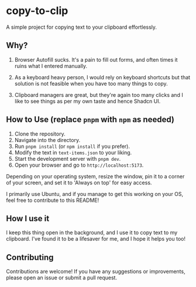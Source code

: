 # copy-to-clip

A simple project for copying text to your clipboard effortlessly.

## Why?

1. Browser Autofill sucks. It's a pain to fill out forms, and often times it ruins what I entered manually.

2. As a keyboard heavy person, I would rely on keyboard shortcuts but that solution is not feasible when you have too many things to copy.
3. Clipboard managers are great, but they're again too many clicks and I like to see things as per my own taste and hence Shadcn UI.

## How to Use (replace `pnpm` with `npm` as needed)

1. Clone the repository.
2. Navigate into the directory.
3. Run `pnpm install` (or `npm install` if you prefer).
4. Modify the text in `text-items.json` to your liking.
5. Start the development server with `pnpm dev`.
6. Open your browser and go to `http://localhost:5173`.

Depending on your operating system, resize the window, pin it to a corner of your screen, and set it to 'Always on top' for easy access.

I primarily use Ubuntu, and if you manage to get this working on your OS, feel free to contribute to this README!

## How I use it

I keep this thing open in the background, and I use it to copy text to my clipboard. I've found it to be a lifesaver for me, and I hope it helps you too!

## Contributing

Contributions are welcome! If you have any suggestions or improvements, please open an issue or submit a pull request.
